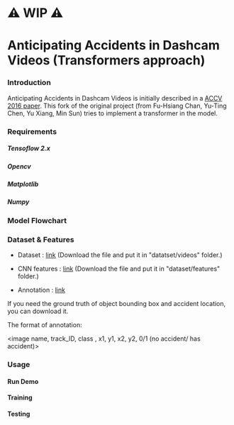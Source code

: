 # ⚠️ WIP ⚠️
# Anticipating Accidents in Dashcam Videos (Transformers approach)


### Introduction

Anticipating Accidents in Dashcam Videos is initially described in a [ACCV 2016 paper](https://drive.google.com/file/d/0ByuDEGFYmWsbNkVxcUxhdDRVRkU/view?usp=sharing&resourcekey=0-RsYavk2HgV_D-RXpUF7NEg).
This fork of the original project (from Fu-Hsiang Chan, Yu-Ting Chen, Yu Xiang, Min Sun) tries to implement a transformer in the model.

### Requirements

##### Tensoflow 2.x
##### Opencv
##### Matplotlib
##### Numpy

### Model Flowchart


### Dataset & Features

* Dataset : [link](http://aliensunmin.github.io/project/dashcam/) (Download the file and put it in "datatset/videos" folder.)

* CNN features : [link](https://drive.google.com/file/d/0B8xi2Pbo0n2gRGpzWUEzRTU2WUk/view?usp=sharing&resourcekey=0-e9lvHE70UAbFuVd79KWxZw) (Download the file and put it in "dataset/features" folder.)

* Annotation : [link](https://drive.google.com/file/d/0B8xi2Pbo0n2gdTlwT2NXdS1NTFE/view?usp=sharing&resourcekey=0-G5Vtj94Pdeiy1WJU84bcFA)

If you need the ground truth of object bounding box and accident location, you can download it.

The format of annotation:

<image name, track_ID, class , x1, y1, x2, y2, 0/1 (no accident/ has accident)>

### Usage

#### Run Demo

#### Training

#### Testing
